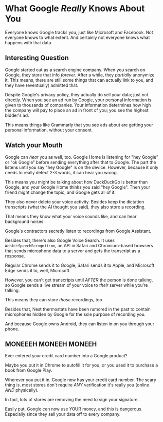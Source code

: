 # What Google *Really* Knows About You

Everyone knows Google tracks you, just like Microsoft and Facebook. Not everyone knows to what extent.
And certainly not everyone knows what happens with that data.

## Interesting Question
Google started out as a search engine company. When you search on Google, they store that info *forever*.
After a while, they *partially* anonymize it. This means, there are still some things that can actually link to you, and they have (eventually) admitted that.

Despite Google's privacy policy, they actually do sell your data; just not directly. When you see an ad run by Google, your personal information is given to thousands of companies.
Your information determines how high the company will pay to place an ad in front of you; you see the highest bidder's ad.

This means things like Grammarly that you see ads about are getting your personal information, without your consent.

## Watch your Mouth

Google can *hear* you as well, too. Google Home is listening for "hey Google" or "ok Google" before sending everything after that to Google.
The part the listens until you say "hey Google" is on the device. However, because it only needs to really detect 2-3 words, it can hear you wrong.

This means you might be talking about how DuckDuckGo is better than Google, and your Google Home thinks you said "hey Google".
Then your friend might change the topic, and Google gets all of it.

They also never delete your voice activity. Besides keep the dictation transcripts (what the AI thought you said), they also store a recording.

That means they know what your voice sounds like, and can hear background noises.

Google's contractors secretly listen to recordings from Google Assistant.

Besides that, there's also Google Voice Search. It uses `WebkitSpeechRecognition`, an API in Safari and Chromium-based browsers that sends microphone data to a server
and gets the transcript as a response.

Regular Chrome sends it to Google, Safari sends it to Apple, and Microsoft Edge sends it to, well, Microsoft.

However, you can't get transcripts until *AFTER* the person is done talking, so Google sends a live stream of your voice to *their* server while you're talking.

This means they can store *those* recordings, too.

Besides that, Nest thermostats have been rumored in the past to contain microphones hidden by Google for the sole purpose of recording you.

And because Google owns Android, they can listen in on you through your phone.

## MONEEEH MONEEH MONEEH

Ever entered your credit card number into a Google product?

Maybe you put it in Chrome to autofill it for you, or you used it to purchase a book from Google Play.

Wherever you put it in, Google now has your credit card number. The scary thing is, most stores don't require *ANY* verification it's really you (online *AND* physically).

In fact, lots of stores are removing the need to sign your signature.

Easily put, Google can now use YOUR money, and this is dangerous. Especially since they sell your data off to every company.
